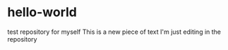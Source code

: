 # hello-world
test repository for myself 
This is a new piece of text I'm just editing in the repository
